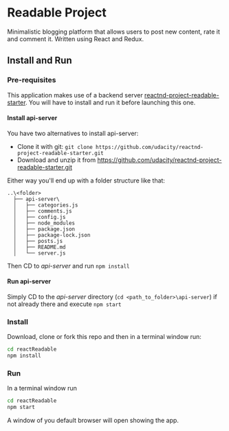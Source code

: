 # Readable Project

Minimalistic blogging platform that allows users to post new content, rate it and comment it. Written using React and Redux.

## Install and Run

### Pre-requisites

This application makes use of a backend server [reactnd-project-readable-starter](https://github.com/udacity/reactnd-project-readable-starter). You will have to install and run it before launching this one.

#### Install api-server
You have two alternatives to install api-server:

* Clone it with git: `git clone https://github.com/udacity/reactnd-project-readable-starter.git`
* Download and unzip it from https://github.com/udacity/reactnd-project-readable-starter.git

Either way you'll end up with a folder structure like that:
```
..\<folder>
  ├── api-server\
  │   ├── categories.js
  │   ├── comments.js
  │   ├── config.js
  │   ├── node_modules
  │   ├── package.json
  │   ├── package-lock.json
  │   ├── posts.js
  │   ├── README.md
  │   └── server.js
```
Then CD to *api-server* and run ```npm install```

#### Run api-server

Simply CD to the *api-server* directory (```cd <path_to_folder>\api-server```) if not already there and execute ```npm start``` 


### Install

Download, clone or fork this repo and then in a terminal window run:
```bash
cd reactReadable
npm install
```

### Run

In a terminal window run
```bash
cd reactReadable
npm start
```

A window of you default browser will open showing the app.